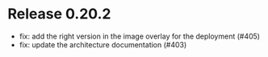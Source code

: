 # Release 0.20.2

- fix: add the right version in the image overlay for the deployment (#405)
- fix: update the architecture documentation (#403)